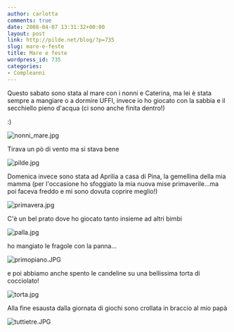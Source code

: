 ```yaml
---
author: carlotta
comments: true
date: 2008-04-07 13:31:32+00:00
layout: post
link: http://pilde.net/blog/?p=735
slug: mare-e-feste
title: Mare e feste
wordpress_id: 735
categories:
- Compleanni
---
```


Questo sabato sono stata al mare con i nonni e Caterina, ma lei è stata sempre a mangiare o a dormire UFFI, invece io ho giocato con la sabbia e il secchiello pieno d'acqua (ci sono anche finita dentro!)


 :)




![nonni_mare.jpg]({{baseurl}}/uploads/2008/04/nonni_mare.jpg)




Tirava un pò di vento ma si stava bene

![pilde.jpg]({{baseurl}}/uploads/2008/04/pilde.jpg)




Domenica invece sono stata ad Aprilia a casa di Pina, la gemellina della mia mamma (per l'occasione ho sfoggiato la mia nuova mise primaverile...ma poi faceva freddo e mi sono dovuta coprire meglio!)




![primavera.jpg]({{baseurl}}/uploads/2008/04/primavera.jpg)




C'è un bel prato dove ho giocato tanto insieme ad altri bimbi

![palla.jpg]({{baseurl}}/uploads/2008/04/palla.jpg)




ho mangiato le fragole con la panna...

![primopiano.JPG]({{baseurl}}/uploads/2008/04/primopiano.JPG)




e poi abbiamo anche spento le candeline su una bellissima torta di cocciolato!

![torta.jpg]({{baseurl}}/uploads/2008/04/torta.jpg)




Alla fine esausta dalla giornata di giochi sono crollata in braccio al mio papà

![tuttietre.JPG]({{baseurl}}/uploads/2008/04/tuttietre.JPG)






